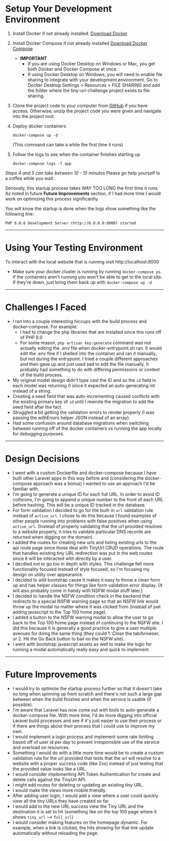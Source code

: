 # Setup Your Development Environment

1. Install Docker if not already installed. [Download Docker](https://docs.docker.com/engine/install/)

2. Install Docker Compose if not already installed [Download Docker Compose](https://docs.docker.com/compose/install/)

    - **IMPORTANT**
        - If you are using Docker Desktop on Windows or Mac, you get both Docker and Docker Compose at once.
        - If using Docker Desktop on Windows, you will need to enable file sharing to integrate with your development environment. Go to Docker Desktop Settings > Resources > FILE SHARING and add the folder where the tiny-url-challenge project exists to file sharing.

3. Clone the project code to your computer from [GitHub](https://github.com/shazaman23/tiny-url-challenge) if you have access. Otherwise, unzip the project code you were given and navigate into the project root.

4. Deploy docker containers

    ```
    docker-compose up -d
    ```

    (This command can take a while the first time it runs)

5. Follow the logs to see when the container finishes starting up 
    ```
    docker-compose logs -f app
    ```
    
*Steps 4 and 5 can take between 10 - 15 minutes*
Please go help yourself to a coffee while you wait.

Seriously, this startup process takes WAY TOO LONG the first time it runs. As noted in future **Future Improvements** section, if I had more time I would work on optimizing this process significantly. 

You will know the startup is done when the logs show something like the following line:
```
PHP 8.0.6 Development Server (http://0.0.0.0:8000) started
```

---

# Using Your Testing Environment

To interact with the local website that is running visit http://localhost:8000
- Make sure your docker cluster is running by running `docker-compose ps`. If the containers aren't running you won't be able to get to the local site. If they're down, just bring them back up with `docker-compose up -d`

---

# Challenges I Faced
- I ran into a couple interesting hiccups with the build process and docker-compose. For example:
    - I had to change the php libraries that are installed since this runs off of PHP 8.0
    - For some reason, `php artisan key:generate` command was not actually editing the .env file when docker-entrypoint.sh ran. It would edit the .env fine if I shelled into the container and ran it manually, but not during the entrypoint. I tried a couple different approaches and then gave up and just used sed to edit the file manually. It probably had something to do with differing permissions or context of the build process.
- My original model design didn't type cast the ID and so the `id` field in each model was returning 0 since it expected an auto-generating int instead of a string.
- Creating a seed field that was auto-incrementing caused conflicts with the existing primary key of `id` until I rewrote the migration to add the seed field after the fact.
- Struggled a bit getting the validation errors to render properly (I was passing the withErrors helper JSON instead of an array).
- Had some confusion around database migrations when switching between running off of the docker containers vs running the app locally for debugging purposes.

---

# Design Decisions
- I went with a custom Dockerfile and docker-compose because I have built other Laravel apps in this way before and (considering the docker-compose approach was a bonus) I wanted to use an approach I'd be familiar with.
- I'm going to generate a unique ID for each full URL. In order to avoid ID collisions, I'm going to append a unique number to the front of each URL before hashing. This will be a unique ID tracked in the database.
- For form validation I decided to go for the built-in `url` validation rule instead of `active_url`. I chose to do this because I found examples of other people running into problems with false positives when using `active_url`. (Instead of properly validating that the url provided resolves to a website properly, it tries to validate particular DNS records are returned when digging on the domain).
- I added the routes for creating new urls and listing existing urls to the api route page since those deal with TinyUrl CRUD operations. The route that handles existing tiny URL redirection was put in the web routes since it will be interacted with directly by a user.
- I decdied not to go too in depth with styles. This challenge felt more functionality focused instead of style focused, so I'm focusing my design on utility over appearance.
- I decided to add bootstrap cause it makes it easy to throw a clean form up and has helper classes for things like form validation error display. (It will also probably come in handy with NSFW modal stuff later.)
- I decided to handle the NSFW condition check in the backend that redirects to a special NSFW warning page so that an NSFW link would throw up the modal no matter where it was clicked from (instead of just adding javascript to the Top 100 home page).
- I added a button to the NSFW warning modal to allow the user to go back to the Top 100 home page instead of continuing to the NSFW site. I did this because it is generally a good practice to give a user multiple avenues for doing the same thing (they could 1. Close the tab/browser, or 2. Hit the Go Back button to bail on the NSFW site).
- I went with bootstrap javascript assets as well to make the logic for running a modal automatically really easy and quick to implement.

---

# Future Improvements

- I would try to optimize the startup process further so that it doesn't take so long when spinning up from scratch and there's not such a large gap between when the build finishes and when the service is usable (if possible).
- I'm aware that Laravel has now come out with tools to auto-generate a docker-compose file. With more time, I'd do more digging into official Laravel build processes and see if it's just easier to use their process or if there are things about their process that I could use to improve my own.
- I would implement a login process and implement some rate limiting based off of user id per day to prevent irresponsible use of the service and overload on resources.
- Something I would do with a little more time would be to create a custom validation rule for the url provided that tests that the url will resolve to a website with a proper success code (like 2xx) instead of just testing that the provided value looks like a URL.
- I would consider implementing API Token Authentication for create and delete calls against the TinyUrl API.
- I might add routes for deleting or updating an existing tiny URL. 
- I would make the views more mobile friendly.
- After adding user login, I would add a view where a user could quickly view all the tiny URLs they have created so far.
- I would add to the new URL success view the Tiny URL and the destination it is set to hit (something like on the top 100 page where it shows `tiny_url` --> `full_url`)
- I would consider making features on the homepage dynamic. For example, when a link is clicked, the hits showing for that link update automatically without reloading the page.